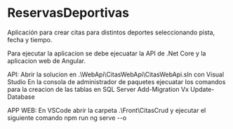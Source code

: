 # ReservasDeportivas
Aplicación para crear citas para distintos deportes seleccionando pista, fecha y tiempo.

Para ejecutar la aplicacion se debe ejecuatar la API de .Net Core y la aplicacion web de Angular.

API:
Abrir la solucion en .\WebApi\CitasWebApi\CitasWebApi.sln con Visual Studio
	En la consola de administrador de paquetes ejecuatar los comandos para la creacion de las tablas en SQL Server
		Add-Migration Vx
		Update-Database

APP WEB:
 En VSCode abrir la carpeta .\Front\CitasCrud y ejecutar el siguiente comando npm run ng serve --o
 
